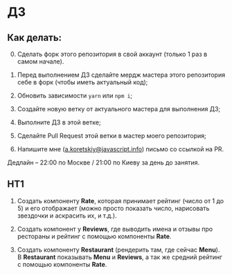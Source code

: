 # ДЗ

## Как делать:

0. Сделать форк этого репозитория в свой аккаунт (только 1 раз в самом начале).

1. Перед выполнением ДЗ сделайте мердж мастера этого репозитория себе в форк (чтобы иметь актуальный код);
2. Обновить зависимости `yarn` или `npm i`;
3. Создайте новую ветку от актуального мастера для выполнения ДЗ;
4. Выполните ДЗ в этой ветке;
5. Сделайте Pull Request этой ветки в мастер моего репозитория;
6. Напишите мне (a.koretskiy@javascript.info) письмо со ссылкой на PR.

Дедлайн – 22:00 по Москве / 21:00 по Киеву за день до занятия.

## HT1

1. Создать компоненту **Rate**,
   которая принимает рейтинг (число от 1 до 5)
   и его отображает
   (можно просто показать число, нарисовать звездочки и
   аскрасить их, и т.д.).

2. Создать компонент
   у **Reviews**, где выводить имена и отзывы про рестораны и рейтинг
   с помощью компоненты **Rate**.

3. Создать компоненту **Restaurant**
   (рендерить там, где сейчас **Menu**). В **Restaurant** показывать
   **Menu** и **Reviews**, а так же средний рейтинг с помощью компоненты **Rate**.

